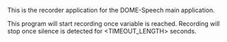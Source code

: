 This is the recorder application for the DOME-Speech main application.

This program will start recording once <threshold> variable is reached.
Recording will stop once silence is detected for <TIMEOUT_LENGTH> seconds.
